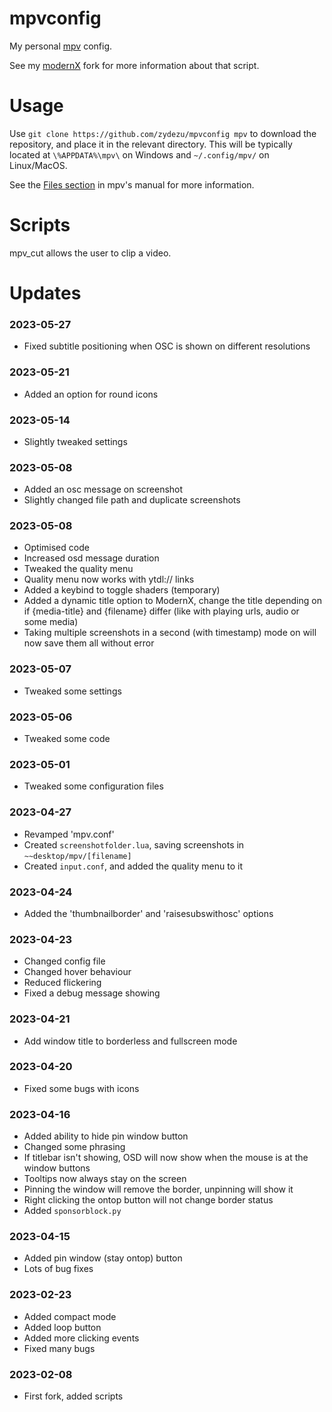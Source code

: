 # mpvconfig
My personal [mpv](https://mpv.io/) config.

See my [modernX](https://github.com/zydezu/modernX) fork for more information about that script.

# Usage
Use `git clone https://github.com/zydezu/mpvconfig mpv` to download the repository, and place it in the relevant directory. This will be typically located at `\%APPDATA%\mpv\` on Windows and `~/.config/mpv/` on Linux/MacOS. 

See the [Files section](https://mpv.io/manual/master/#files) in mpv's manual for more information.

# Scripts

mpv_cut allows the user to clip a video.

# Updates

### 2023-05-27

- Fixed subtitle positioning when OSC is shown on different resolutions


### 2023-05-21

- Added an option for round icons


### 2023-05-14

- Slightly tweaked settings


### 2023-05-08

- Added an osc message on screenshot
- Slightly changed file path and duplicate screenshots


### 2023-05-08

- Optimised code
- Increased osd message duration
- Tweaked the quality menu
- Quality menu now works with ytdl:// links
- Added a keybind to toggle shaders (temporary)
- Added a dynamic title option to ModernX, change the title depending on if {media-title} and {filename} differ (like with playing urls, audio or some media)
- Taking multiple screenshots in a second (with timestamp) mode on will now save them all without error

### 2023-05-07

- Tweaked some settings

### 2023-05-06

- Tweaked some code

### 2023-05-01

- Tweaked some configuration files

### 2023-04-27

- Revamped 'mpv.conf'
- Created `screenshotfolder.lua`, saving screenshots in `~~desktop/mpv/[filename]`
- Created `input.conf`, and added the quality menu to it

### 2023-04-24

- Added the 'thumbnailborder' and 'raisesubswithosc' options

### 2023-04-23

- Changed config file
- Changed hover behaviour
- Reduced flickering
- Fixed a debug message showing

### 2023-04-21

- Add window title to borderless and fullscreen mode

### 2023-04-20

- Fixed some bugs with icons

### 2023-04-16

- Added ability to hide pin window button
- Changed some phrasing
- If titlebar isn't showing, OSD will now show when the mouse is at the window buttons
- Tooltips now always stay on the screen
- Pinning the window will remove the border, unpinning will show it
- Right clicking the ontop button will not change border status
- Added `sponsorblock.py`

### 2023-04-15

- Added pin window (stay ontop) button
- Lots of bug fixes

### 2023-02-23

- Added compact mode
- Added loop button
- Added more clicking events
- Fixed many bugs

### 2023-02-08

- First fork, added scripts
